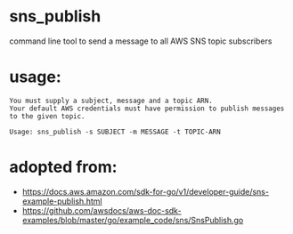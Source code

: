 # sns_publish
command line tool to send a message to all AWS SNS topic subscribers

# usage:
```
You must supply a subject, message and a topic ARN.
Your default AWS credentials must have permission to publish messages to the given topic.

Usage: sns_publish -s SUBJECT -m MESSAGE -t TOPIC-ARN
```

# adopted from:
* https://docs.aws.amazon.com/sdk-for-go/v1/developer-guide/sns-example-publish.html
* https://github.com/awsdocs/aws-doc-sdk-examples/blob/master/go/example_code/sns/SnsPublish.go

